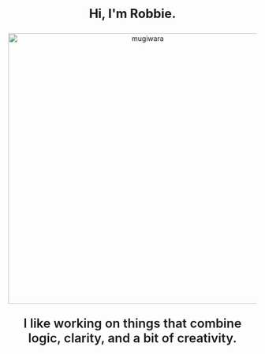 <p align="center" style="font-size:25px; font-weight:bold;">
  Hi, I'm Robbie.
</p>

<p align="center">
  <img src="https://media0.giphy.com/media/v1.Y2lkPTc5MGI3NjExdmgwZDk1ZmI5aG9vcWpleDNzMXJtMDR0aTFlNnBhenYydXdkdTJraiZlcD12MV9pbnRlcm5hbF9naWZfYnlfaWQmY3Q9Zw/nQDKSeRlIyfmw/giphy.gif" 
       alt="mugiwara" width="550"/>
</p>

<p align="center" style="font-size:25px; font-weight:600;">
  I like working on things that combine logic, clarity, and a bit of creativity.
</p>
